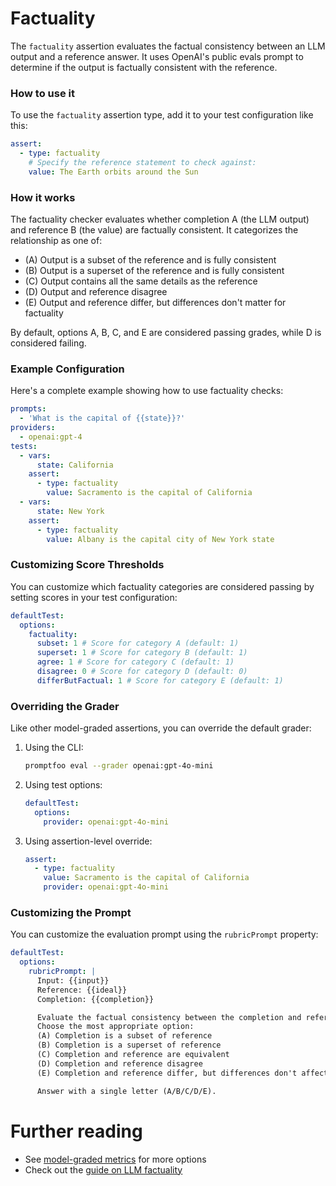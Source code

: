 # Factuality

The `factuality` assertion evaluates the factual consistency between an LLM output and a reference answer. It uses OpenAI's public evals prompt to determine if the output is factually consistent with the reference.

### How to use it

To use the `factuality` assertion type, add it to your test configuration like this:

```yaml
assert:
  - type: factuality
    # Specify the reference statement to check against:
    value: The Earth orbits around the Sun
```

### How it works

The factuality checker evaluates whether completion A (the LLM output) and reference B (the value) are factually consistent. It categorizes the relationship as one of:

- (A) Output is a subset of the reference and is fully consistent
- (B) Output is a superset of the reference and is fully consistent
- (C) Output contains all the same details as the reference
- (D) Output and reference disagree
- (E) Output and reference differ, but differences don't matter for factuality

By default, options A, B, C, and E are considered passing grades, while D is considered failing.

### Example Configuration

Here's a complete example showing how to use factuality checks:

```yaml
prompts:
  - 'What is the capital of {{state}}?'
providers:
  - openai:gpt-4
tests:
  - vars:
      state: California
    assert:
      - type: factuality
        value: Sacramento is the capital of California
  - vars:
      state: New York
    assert:
      - type: factuality
        value: Albany is the capital city of New York state
```

### Customizing Score Thresholds

You can customize which factuality categories are considered passing by setting scores in your test configuration:

```yaml
defaultTest:
  options:
    factuality:
      subset: 1 # Score for category A (default: 1)
      superset: 1 # Score for category B (default: 1)
      agree: 1 # Score for category C (default: 1)
      disagree: 0 # Score for category D (default: 0)
      differButFactual: 1 # Score for category E (default: 1)
```

### Overriding the Grader

Like other model-graded assertions, you can override the default grader:

1. Using the CLI:

   ```sh
   promptfoo eval --grader openai:gpt-4o-mini
   ```

2. Using test options:

   ```yaml
   defaultTest:
     options:
       provider: openai:gpt-4o-mini
   ```

3. Using assertion-level override:
   ```yaml
   assert:
     - type: factuality
       value: Sacramento is the capital of California
       provider: openai:gpt-4o-mini
   ```

### Customizing the Prompt

You can customize the evaluation prompt using the `rubricPrompt` property:

```yaml
defaultTest:
  options:
    rubricPrompt: |
      Input: {{input}}
      Reference: {{ideal}}
      Completion: {{completion}}

      Evaluate the factual consistency between the completion and reference.
      Choose the most appropriate option:
      (A) Completion is a subset of reference
      (B) Completion is a superset of reference
      (C) Completion and reference are equivalent
      (D) Completion and reference disagree
      (E) Completion and reference differ, but differences don't affect factuality

      Answer with a single letter (A/B/C/D/E).
```

# Further reading

- See [model-graded metrics](/docs/configuration/expected-outputs/model-graded) for more options
- Check out the [guide on LLM factuality](/docs/guides/factuality-eval)
